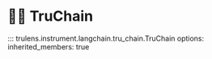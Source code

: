 # 🦜️🔗 TruChain

::: trulens.instrument.langchain.tru_chain.TruChain
    options:
      inherited_members: true
